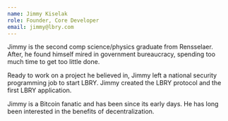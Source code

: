 ```yaml
---
name: Jimmy Kiselak
role: Founder, Core Developer
email: jimmy@lbry.com
---
```


Jimmy is the second comp science/physics graduate from Rensselaer. After, he found himself mired in government bureaucracy, spending too much time to get too little done.

Ready to work on a project he believed in, Jimmy left a national security programming job to start LBRY. Jimmy created the LBRY protocol and the first LBRY application.

Jimmy is a Bitcoin fanatic and has been since its early days. He has long been interested in the benefits of decentralization.
